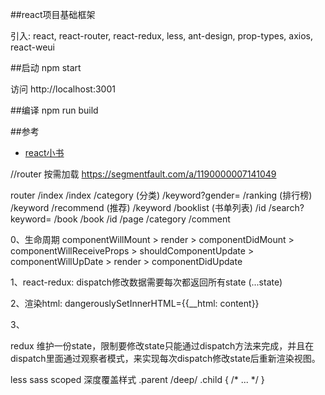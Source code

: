 ##react项目基础框架

引入: react, react-router, react-redux, less, ant-design, prop-types, axios, react-weui

##启动
npm start

访问 http://localhost:3001

##编译
npm run build

##参考
* [react小书](http://huziketang.mangojuice.top/books/react/) 

//router 按需加载 https://segmentfault.com/a/1190000007141049

router
    /index
        /index
        /category (分类)
            /keyword?gender=
        /ranking (排行榜)
            /keyword
        /recommend (推荐)
            /keyword
        /booklist (书单列表)
            /id
        /search?keyword=
    /book
        /book
            /id
                /page
                /category
                /comment
    
0、生命周期
    componentWillMount > render > componentDidMount > componentWillReceiveProps > shouldComponentUpdate > componentWillUpDate > render > componentDidUpdate

1、react-redux: dispatch修改数据需要每次都返回所有state (...state)

2、渲染html: dangerouslySetInnerHTML={{__html: content}}

3、


redux
维护一份state，限制要修改state只能通过dispatch方法来完成，并且在dispatch里面通过观察者模式，来实现每次dispatch修改state后重新渲染视图。


less sass scoped 深度覆盖样式
.parent /deep/ .child { /* ... */ }
